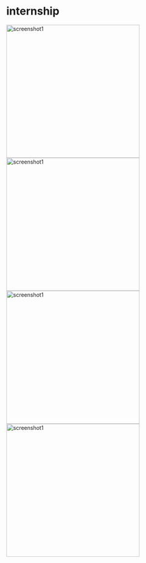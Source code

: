 # internship
<img src="screenshot1.jpg" width="350" title="screenshot1">
<img src="screenshot2.jpg" width="350" title="screenshot1">
<img src="screenshot3.jpg" width="350" title="screenshot1">
<img src="screenshot4.jpg" width="350" title="screenshot1">
